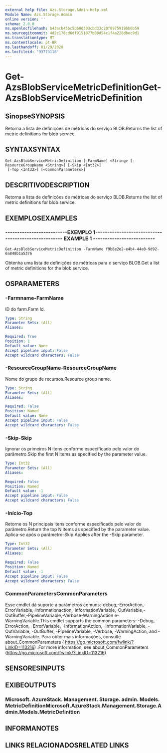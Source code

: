 ```yaml
---
external help file: Azs.Storage.Admin-help.xml
Module Name: Azs.Storage.Admin
online version: ''
schema: 2.0.0
ms.openlocfilehash: b43acb45bc5b606303cbd33c20f0975919bb6b59
ms.sourcegitcommit: 4d2c178cd6df9151877b08d54c1f4a228dbec9d1
ms.translationtype: MT
ms.contentlocale: pt-BR
ms.lasthandoff: 01/29/2020
ms.locfileid: "93773118"
---
```

# <span data-ttu-id="5d392-101">Get-AzsBlobServiceMetricDefinition</span><span class="sxs-lookup"><span data-stu-id="5d392-101">Get-AzsBlobServiceMetricDefinition</span></span>

## <span data-ttu-id="5d392-102">Sinopse</span><span class="sxs-lookup"><span data-stu-id="5d392-102">SYNOPSIS</span></span>
<span data-ttu-id="5d392-103">Retorna a lista de definições de métricas do serviço BLOB.</span><span class="sxs-lookup"><span data-stu-id="5d392-103">Returns the list of metric definitions for blob service.</span></span>

## <span data-ttu-id="5d392-104">SYNTAX</span><span class="sxs-lookup"><span data-stu-id="5d392-104">SYNTAX</span></span>

```
Get-AzsBlobServiceMetricDefinition [-FarmName] <String> [-ResourceGroupName <String>] [-Skip <Int32>]
 [-Top <Int32>] [<CommonParameters>]
```

## <span data-ttu-id="5d392-105">DESCRITIVO</span><span class="sxs-lookup"><span data-stu-id="5d392-105">DESCRIPTION</span></span>
<span data-ttu-id="5d392-106">Retorna a lista de definições de métricas do serviço BLOB.</span><span class="sxs-lookup"><span data-stu-id="5d392-106">Returns the list of metric definitions for blob service.</span></span>

## <span data-ttu-id="5d392-107">EXEMPLOS</span><span class="sxs-lookup"><span data-stu-id="5d392-107">EXAMPLES</span></span>

### <span data-ttu-id="5d392-108">--------------------------EXEMPLO 1--------------------------</span><span class="sxs-lookup"><span data-stu-id="5d392-108">-------------------------- EXAMPLE 1 --------------------------</span></span>
```
Get-AzsBlobServiceMetricDefinition -FarmName f9b8e2e2-e4b4-44e0-9d92-6a848b1a5376
```

<span data-ttu-id="5d392-109">Obtenha uma lista de definições de métricas para o serviço BLOB.</span><span class="sxs-lookup"><span data-stu-id="5d392-109">Get a list of metric definitions for the blob service.</span></span>

## <span data-ttu-id="5d392-110">OS</span><span class="sxs-lookup"><span data-stu-id="5d392-110">PARAMETERS</span></span>

### <span data-ttu-id="5d392-111">-Farmname</span><span class="sxs-lookup"><span data-stu-id="5d392-111">-FarmName</span></span>
<span data-ttu-id="5d392-112">ID do farm.</span><span class="sxs-lookup"><span data-stu-id="5d392-112">Farm Id.</span></span>

```yaml
Type: String
Parameter Sets: (All)
Aliases: 

Required: True
Position: 1
Default value: None
Accept pipeline input: False
Accept wildcard characters: False
```

### <span data-ttu-id="5d392-113">-ResourceGroupName</span><span class="sxs-lookup"><span data-stu-id="5d392-113">-ResourceGroupName</span></span>
<span data-ttu-id="5d392-114">Nome do grupo de recursos.</span><span class="sxs-lookup"><span data-stu-id="5d392-114">Resource group name.</span></span>

```yaml
Type: String
Parameter Sets: (All)
Aliases: 

Required: False
Position: Named
Default value: None
Accept pipeline input: False
Accept wildcard characters: False
```

### <span data-ttu-id="5d392-115">-Skip</span><span class="sxs-lookup"><span data-stu-id="5d392-115">-Skip</span></span>
<span data-ttu-id="5d392-116">Ignorar os primeiros N itens conforme especificado pelo valor do parâmetro.</span><span class="sxs-lookup"><span data-stu-id="5d392-116">Skip the first N items as specified by the parameter value.</span></span>

```yaml
Type: Int32
Parameter Sets: (All)
Aliases: 

Required: False
Position: Named
Default value: -1
Accept pipeline input: False
Accept wildcard characters: False
```

### <span data-ttu-id="5d392-117">-Início</span><span class="sxs-lookup"><span data-stu-id="5d392-117">-Top</span></span>
<span data-ttu-id="5d392-118">Retorne os N principais itens conforme especificado pelo valor do parâmetro.</span><span class="sxs-lookup"><span data-stu-id="5d392-118">Return the top N items as specified by the parameter value.</span></span>
<span data-ttu-id="5d392-119">Aplica-se após o parâmetro-Skip.</span><span class="sxs-lookup"><span data-stu-id="5d392-119">Applies after the -Skip parameter.</span></span>

```yaml
Type: Int32
Parameter Sets: (All)
Aliases: 

Required: False
Position: Named
Default value: -1
Accept pipeline input: False
Accept wildcard characters: False
```

### <span data-ttu-id="5d392-120">CommonParameters</span><span class="sxs-lookup"><span data-stu-id="5d392-120">CommonParameters</span></span>
<span data-ttu-id="5d392-121">Esse cmdlet dá suporte a parâmetros comuns:-debug,-ErrorAction,-ErrorVariable,-Informationaction,-InformationVariable,-OutVariable,-OutBuffer,-PipelineVariable,-Verbose-WarningAction e-WarningVariable.</span><span class="sxs-lookup"><span data-stu-id="5d392-121">This cmdlet supports the common parameters: -Debug, -ErrorAction, -ErrorVariable, -InformationAction, -InformationVariable, -OutVariable, -OutBuffer, -PipelineVariable, -Verbose, -WarningAction, and -WarningVariable.</span></span> <span data-ttu-id="5d392-122">Para obter mais informações, consulte about_CommonParameters ( https://go.microsoft.com/fwlink/?LinkID=113216) .</span><span class="sxs-lookup"><span data-stu-id="5d392-122">For more information, see about_CommonParameters (https://go.microsoft.com/fwlink/?LinkID=113216).</span></span>

## <span data-ttu-id="5d392-123">SENSORES</span><span class="sxs-lookup"><span data-stu-id="5d392-123">INPUTS</span></span>

## <span data-ttu-id="5d392-124">EXIBE</span><span class="sxs-lookup"><span data-stu-id="5d392-124">OUTPUTS</span></span>

### <span data-ttu-id="5d392-125">Microsoft. AzureStack. Management. Storage. admin. Models. MetricDefinition</span><span class="sxs-lookup"><span data-stu-id="5d392-125">Microsoft.AzureStack.Management.Storage.Admin.Models.MetricDefinition</span></span>

## <span data-ttu-id="5d392-126">INFORMA</span><span class="sxs-lookup"><span data-stu-id="5d392-126">NOTES</span></span>

## <span data-ttu-id="5d392-127">LINKS RELACIONADOS</span><span class="sxs-lookup"><span data-stu-id="5d392-127">RELATED LINKS</span></span>

